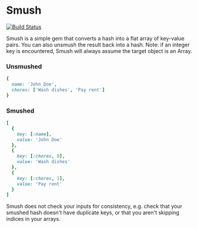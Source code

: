 # Smush

[![Build Status](https://travis-ci.org/paulholden2/smush.svg?branch=master)](https://travis-ci.org/paulholden2/smush)

Smush is a simple gem that converts a hash into a flat array of key-value
pairs. You can also unsmush the result back into a hash. Note: if an integer
key is encountered, Smush will always assume the target object is an Array.

### Unsmushed
```rb
{
  name: 'John Doe',
  chores: ['Wash dishes', 'Pay rent']
}
```

### Smushed
```rb
[
  {
    key: [:name],
    value: 'John Doe'
  },
  {
    key: [:chores, 0],
    value: 'Wash dishes'
  },
  {
    key: [:chores, 1],
    value: 'Pay rent'
  }
]
```

Smush does not check your inputs for consistency, e.g. check that your
smushed hash doesn't have duplicate keys, or that you aren't skipping
indices in your arrays.
